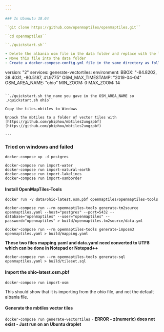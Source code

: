 ```yaml
---
---

### In Ubunutu 18.04

``git clone https://github.com/openmaptiles/openmaptiles.git``

``cd openmaptiles``

``./quickstart.sh``

- Delete the albania osm file in the data folder and replace with the latest Ohio data from [http://download.geofabrik.de](http://download.geofabrik.de)
- Move this file into the data folder
- Create a docker-compose-config.yml file in the same directory as follows:

```
version: "2"
services:
  generate-vectortiles:
    environment:
      BBOX: "-84.8202, 38.4031, -80.5187, 41.9775"
      OSM_MAX_TIMESTAMP: "2019-04-04"
      OSM_AREA_NAME: "ohio"
      MIN_ZOOM: 0
      MAX_ZOOM: 14
```

``./quickstart.sh the name you gave in the OSM_AREA_NAME so ./quickstart.sh ohio``

Copy the tiles.mbtiles to Windows

Unpack the mbtiles to a folder of vector tiles with [https://github.com/phiphou/mbtiles2ungzpbf](https://github.com/phiphou/mbtiles2ungzpbf)

---
```

### Tried on windows and failed

``docker-compose up -d postgres``

```
docker-compose run import-water
docker-compose run import-natural-earth
docker-compose run import-lakelines
docker-compose run import-osmborder
```

#### Install OpenMapTiles-Tools
``
docker run -v data/ohio-latest.osm.pbf openmaptiles/openmaptiles-tools
``


``docker-compose run --rm openmaptiles-tools generate-tm2source openmaptiles.yaml --host="postgres" --port=5432 --database="openmaptiles" --user="openmaptiles" --password="openmaptiles" > build/openmaptiles.tm2source/data.yml``

``
docker-compose run --rm openmaptiles-tools generate-imposm3 openmaptiles.yaml > build/mapping.yaml
``

**These two files mapping.yaml and data.yaml need converted to UTF8 which can be done in Notepad or Notepad++**

``docker-compose run --rm openmaptiles-tools generate-sql openmaptiles.yaml > build/tileset.sql``




#### Import the ohio-latest.osm.pbf

``docker-compose run import-osm``

This should show that it is importing from the ohio file, and not the default albania file.

#### Generate the mbtiles vector tiles

``docker-compose run generate-vectortiles`` - **ERROR - z(numeric) does not exist - Just run on an Ubuntu droplet**



